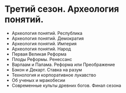 # Третий сезон. Археология понятий.

- Археология понятий. Республика
- Археология понятий. Демократия
- Археология понятий. Империя
- Археология понятий. Народ
- Первая Великая Реформа
- Плоды Реформы. Ренессанс
- Варлаам и Палама. Реформа или Преображение
- Бэкон и Декарт. Ставка на разум
- Технология и корпоративное лукавство
- Об ученых и мракобесии
- Современные культы древних богов. Финал сезона
